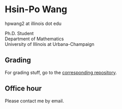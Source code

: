# Hsin-Po Wang

hpwang2 at illinois dot edu

Ph.D. Student  
Department of Mathematics  
University of Illinois at Urbana-Champaign  

## Grading

For grading stuff, go to the [corresponding repository](https://github.com/Symbol1/Grading).

## Office hour

Please contact me by email.
